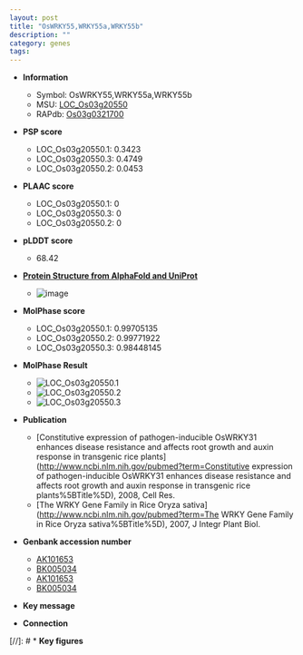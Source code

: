 ```yaml
---
layout: post
title: "OsWRKY55,WRKY55a,WRKY55b"
description: ""
category: genes
tags: 
---
```


* **Information**  
    + Symbol: OsWRKY55,WRKY55a,WRKY55b  
    + MSU: [LOC_Os03g20550](http://rice.plantbiology.msu.edu/cgi-bin/ORF_infopage.cgi?orf=LOC_Os03g20550)  
    + RAPdb: [Os03g0321700](http://rapdb.dna.affrc.go.jp/viewer/gbrowse_details/irgsp1?name=Os03g0321700)  

* **PSP score**  
    + LOC_Os03g20550.1: 0.3423 
    + LOC_Os03g20550.3: 0.4749 
    + LOC_Os03g20550.2: 0.0453 

* **PLAAC score**  
    + LOC_Os03g20550.1: 0 
    + LOC_Os03g20550.3: 0 
    + LOC_Os03g20550.2: 0 

* **pLDDT score**
    + 68.42

* **[Protein Structure from AlphaFold and UniProt](https://www.uniprot.org/uniprotkb/Q10M65/entry#structure)**
    + ![image](https://ricepsp.github.io/images/Q1/AF-Q10M65-F1.png)

* **MolPhase score**
    + LOC_Os03g20550.1: 0.99705135
    + LOC_Os03g20550.2: 0.99771922
    + LOC_Os03g20550.3: 0.98448145

* **MolPhase Result**
    + ![LOC_Os03g20550.1](https://304243504.github.io/Pictures/LOC_Os03g/LOC_Os03g20550.1.png)
    + ![LOC_Os03g20550.2](https://304243504.github.io/Pictures/LOC_Os03g/LOC_Os03g20550.2.png)
    + ![LOC_Os03g20550.3](https://304243504.github.io/Pictures/LOC_Os03g/LOC_Os03g20550.3.png)

* **Publication**  
    + [Constitutive expression of pathogen-inducible OsWRKY31 enhances disease resistance and affects root growth and auxin response in transgenic rice plants](http://www.ncbi.nlm.nih.gov/pubmed?term=Constitutive expression of pathogen-inducible OsWRKY31 enhances disease resistance and affects root growth and auxin response in transgenic rice plants%5BTitle%5D), 2008, Cell Res.
    + [The WRKY Gene Family in Rice Oryza sativa](http://www.ncbi.nlm.nih.gov/pubmed?term=The WRKY Gene Family in Rice Oryza sativa%5BTitle%5D), 2007, J Integr Plant Biol.

* **Genbank accession number**  
    + [AK101653](http://www.ncbi.nlm.nih.gov/nuccore/AK101653)
    + [BK005034](http://www.ncbi.nlm.nih.gov/nuccore/BK005034)
    + [AK101653](http://www.ncbi.nlm.nih.gov/nuccore/AK101653)
    + [BK005034](http://www.ncbi.nlm.nih.gov/nuccore/BK005034)

* **Key message**  

* **Connection**  

[//]: # * **Key figures**  


